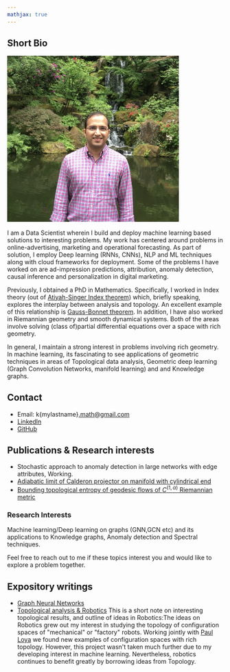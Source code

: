 ```yaml
---
mathjax: true
---
```


## Short Bio
<img src ="fullsizeoutput_6de.jpeg" width=400> 

I am a Data Scientist wherein I build and deploy machine learning based solutions to interesting problems. My work has centered around problems in online-advertising, marketing and operational forecasting. As part of solution, I employ Deep learning (RNNs, CNNs), NLP and ML techniques along with cloud frameworks for deployment. Some of the problems I have worked on are ad-impression predictions, attribution, anomaly detection, causal inference and personalization in digital marketing.  

Previously, I obtained a PhD in Mathematics. Specifically, I worked in Index theory (out of [Atiyah-Singer Index theorem](https://en.wikipedia.org/wiki/Atiyah%E2%80%93Singer_index_theorem)) which, briefly speaking, explores the interplay between analysis and topology. An excellent example of this relationship is [Gauss-Bonnet theorem](https://en.wikipedia.org/wiki/Gauss%E2%80%93Bonnet_theorem). In addition, I have also worked in Riemannian geometry and smooth dynamical systems. Both of the areas involve solving (class of)partial differential equations over a space with rich geometry. 

In general, I maintain a strong interest in problems involving rich geometry. In machine learning, its fascinating to see applications of geometric techniques in areas of Topological data analysis, Geometric deep learning (Graph Convolution Networks, manifold learning) and and Knowledge graphs. 

## Contact
- Email: k{mylastname}.math@gmail.com
- [LinkedIn](https://www.linkedin.com/in/kunalsharma13/) 
- [GitHub](https://github.com/kunalrsharma/)

## Publications & Research interests
- Stochastic approach to anomaly detection in large networks with edge attributes, Working. 
- [Adiabatic limit of Calderon projector on manifold with cylindrical end](https://drive.google.com/file/d/1_rVddyiNyt9xT8dd3h7oyaj9SK0t_qEH/view?usp=sharing)
- [Bounding topological entropy of geodesic flows of $C^{(1, \alpha)}$ Riemannian metric](https://drive.google.com/file/d/1Lbmt6jq3KHRCDvxXER8QVZTA7I2BBylo/view?usp=sharing)

### Research Interests
Machine learning/Deep learning on graphs (GNN,GCN etc) and its applications to Knowledge graphs, Anomaly detection and Spectral techniques. 

Feel free to reach out to me if these topics interest you and would like to explore a problem together.

## Expository writings
- [Graph Neural Networks](Graph-Neural-Networks.md) 
- [Topological analysis & Robotics](https://drive.google.com/file/d/1-P6EM6pJ-9WikEh7FXdLtDUC7U9JKKpQ/view?usp=sharing) This is a short note on interesting topological results, and outline of ideas in Robotics:The ideas on Robotics grew out my interest in studying the topology of configuration spaces of "mechanical" or "factory" robots. Working jointly with [Paul Loya](http://people.math.binghamton.edu/loya/) we found new examples of configuration spaces with rich topology. However, this project wasn't taken much further due to my developing interest in machine learning. Nevertheless, robotics continues to benefit greatly by borrowing ideas from Topology. 
